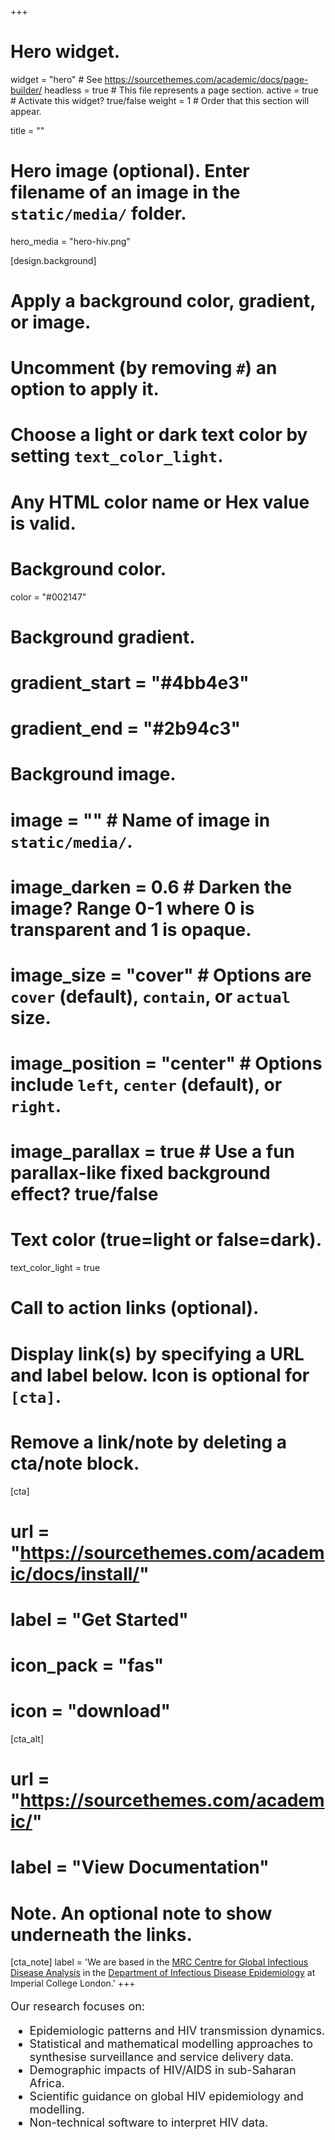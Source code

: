 +++
# Hero widget.
widget = "hero"  # See https://sourcethemes.com/academic/docs/page-builder/
headless = true  # This file represents a page section.
active = true  # Activate this widget? true/false
weight = 1  # Order that this section will appear.

title = ""

# Hero image (optional). Enter filename of an image in the `static/media/` folder.
hero_media = "hero-hiv.png"

[design.background]
  # Apply a background color, gradient, or image.
  #   Uncomment (by removing `#`) an option to apply it.
  #   Choose a light or dark text color by setting `text_color_light`.
  #   Any HTML color name or Hex value is valid.

  # Background color.
  color = "#002147"
  
  # Background gradient.
  # gradient_start = "#4bb4e3"
  # gradient_end = "#2b94c3"
  
  # Background image.
  # image = ""  # Name of image in `static/media/`.
  # image_darken = 0.6  # Darken the image? Range 0-1 where 0 is transparent and 1 is opaque.
  # image_size = "cover"  #  Options are `cover` (default), `contain`, or `actual` size.
  # image_position = "center"  # Options include `left`, `center` (default), or `right`.
  # image_parallax = true  # Use a fun parallax-like fixed background effect? true/false
  
  # Text color (true=light or false=dark).
  text_color_light = true

# Call to action links (optional).
#   Display link(s) by specifying a URL and label below. Icon is optional for `[cta]`.
#   Remove a link/note by deleting a cta/note block.
[cta]
# url = "https://sourcethemes.com/academic/docs/install/"
# label = "Get Started"
# icon_pack = "fas"
# icon = "download"
  
[cta_alt]
# url = "https://sourcethemes.com/academic/"
# label = "View Documentation"

# Note. An optional note to show underneath the links.
[cta_note]
  label = 'We are based in the [MRC Centre for Global Infectious Disease Analysis](https://www.imperial.ac.uk/mrc-global-infectious-disease-analysis) in the [Department of Infectious Disease Epidemiology](https://www.imperial.ac.uk/school-public-health/infectious-disease-epidemiology/) at Imperial College London.'
+++

<span style="font-size:18px; text-align:left!important;">

Our research focuses on:

* Epidemiologic patterns and HIV transmission dynamics.
* Statistical and mathematical modelling approaches to synthesise surveillance and service delivery data.
* Demographic impacts of HIV/AIDS in sub-Saharan Africa.
* Scientific guidance on global HIV epidemiology and modelling.
* Non-technical software to interpret HIV data.
<span>